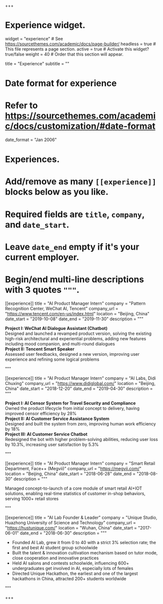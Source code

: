 +++
# Experience widget.
widget = "experience"  # See https://sourcethemes.com/academic/docs/page-builder/
headless = true  # This file represents a page section.
active = true  # Activate this widget? true/false
weight = 40  # Order that this section will appear.

title = "Experience"
subtitle = ""

# Date format for experience
#   Refer to https://sourcethemes.com/academic/docs/customization/#date-format
date_format = "Jan 2006"

# Experiences.
#   Add/remove as many `[[experience]]` blocks below as you like.
#   Required fields are `title`, `company`, and `date_start`.
#   Leave `date_end` empty if it's your current employer.
#   Begin/end multi-line descriptions with 3 quotes `"""`.
[[experience]]
  title = "AI Product Manager Intern"
  company = "Pattern Recognition Center, WeChat AI, Tencent"
  company_url = "https://www.tencent.com/en-us/index.html"
  location = "Beijing, China"
  date_start = "2019-10-08"
  date_end = "2019-11-30"
  description = """

**Project I: WeChat AI Dialogue Assistant (Chatbot)**<br>
Designed and launched a revamped product version, solving the existing high-risk architectural and experiential problems, adding new features including mood companion, and multi-round dialogues
<br>
**Project II: Tencent Smart Speaker**<br>
Assessed user feedbacks, designed a new version, improving user experience and refining some logical problems

"""

[[experience]]
  title = "AI Product Manager Intern"
  company = "AI Labs, Didi Chuxing"
  company_url = "https://www.didiglobal.com/"
  location = "Beijing, China"
  date_start = "2018-12-20"
  date_end = "2019-04-30"
  description = """

**Project I: AI Censor System for Travel Security and Compliance**<br>
Owned the product lifecycle from initial concept to delivery, having improved censor efficiency by 28%
<br>
**Project II: AI Customer Service Assistance System**<br>
Designed and built the system from zero, improving human work efficiency by 18%
<br>
**Project III: AI Customer Service Chatbot**<br>
Redesigned the bot with higher problem-solving abilities, reducing user loss by 10.3%, increasing user satisfaction by 5.3%

"""

[[experience]]
  title = "AI Product Manager Intern"
  company = "Smart Retail Department, Face++ (Megvii)"
  company_url = "https://megvii.com/"
  location = "Beijing, China"
  date_start = "2018-06-28"
  date_end = "2018-08-30"
  description = """

Managed concept-to-launch of a core module of smart retail AI+IOT solutions, enabling real-time statistics of customer in-shop behaviors, serving 1000+ retail stores

 """

[[experience]]
  title = "AI Lab Founder & Leader"
  company = "Unique Studio, Huazhong University of Science and Technology"
  company_url = "https://hustunique.com/"
  location = "Wuhan, China"
  date_start = "2017-06-01"
  date_end = "2018-06-30"
  description = """

- Founded AI Lab, grew it from 0 to 40 with a strict 3% selection rate; the first and best AI student group schoolwide
- Built the talent & innovation cultivation mechanism based on tutor mode, close cooperation and innovative practices  
- Held AI salons and contests schoolwide, influencing 600+ undergraduates get involved in AI, especially lots of females
- Directed Unique Hackathon, the earliest and one of the largest hackathons in China, attracted 200+ students worldwide


 """

+++
